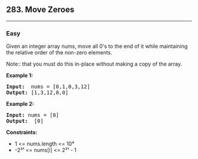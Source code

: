 <h2>283. Move Zeroes</h2>
<hr>
<h3>Easy</h3>
<div>
<p>Given an integer array nums, move all 0's to the end of it while maintaining the relative order of the non-zero elements.

Note:: that you must do this in-place without making a copy of the array.</p>

<p><b>Example 1: </b></p>

<pre><strong>Input:</strong>  nums = [0,1,0,3,12]
<strong>Output:</strong> [1,3,12,0,0]
</pre>

<p><b>Example 2: </b></p>

<pre><strong>Input:</strong> nums = [0]
<strong>Output:</strong>  [0]
</pre>

<p><b>Constraints:</b></p>
<ul> 
   <li>1 <= nums.length <= 10⁴</li>
   <li>-2³¹ <= nums[i] <= 2³¹ - 1</li>
</ul>
</div>
